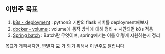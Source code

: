 ## 이번주 목표

1. [k8s - deployment](https://kubernetes.io/ko/docs/concepts/workloads/controllers/deployment/) : python3 기반의 flask 서버를 deployment해보자
2. [docker - volume](https://jungwoon.github.io/docker/2019/01/13/Docker-3/) : volume에 동작 방식에 대해 정리 + 시간되면 k8s 적용
3. [Spring batch](https://jojoldu.tistory.com/324) : Batch란 무엇이며, spring에서는 이를 어떻게 지원하는지 정리

목표가 개빡쌔지만, 찐발자 :computer: 가 되기 위해서 이번주도 달립니다

